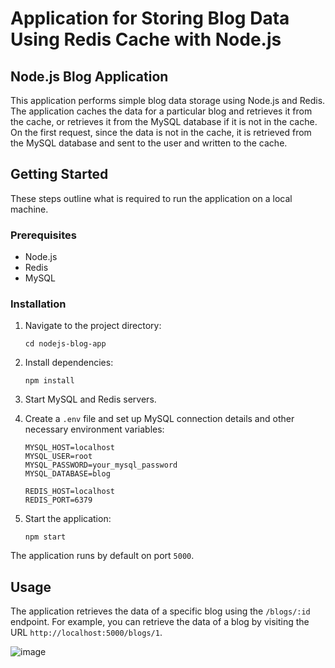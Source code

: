 # Application for Storing Blog Data Using Redis Cache with Node.js
## Node.js Blog Application

This application performs simple blog data storage using Node.js and Redis. The application caches the data for a particular blog and retrieves it from the cache, or retrieves it from the MySQL database if it is not in the cache. On the first request, since the data is not in the cache, it is retrieved from the MySQL database and sent to the user and written to the cache.

## Getting Started

These steps outline what is required to run the application on a local machine.

### Prerequisites

- Node.js
- Redis
- MySQL

### Installation

1. Navigate to the project directory:

    ```
    cd nodejs-blog-app
    ```

2. Install dependencies:

    ```
    npm install
    ```

3. Start MySQL and Redis servers.

4. Create a `.env` file and set up MySQL connection details and other necessary environment variables:

    ```
    MYSQL_HOST=localhost
    MYSQL_USER=root
    MYSQL_PASSWORD=your_mysql_password
    MYSQL_DATABASE=blog

    REDIS_HOST=localhost
    REDIS_PORT=6379
    ```

5. Start the application:

    ```
    npm start
    ```

The application runs by default on port `5000`.

## Usage

The application retrieves the data of a specific blog using the `/blogs/:id` endpoint. For example, you can retrieve the data of a blog by visiting the URL `http://localhost:5000/blogs/1`. 

![image](https://github.com/OzlemKlc/Redis-Mysql/assets/122043812/e4de1c1a-a1e9-4e94-b4e5-5f5c094b068f)

